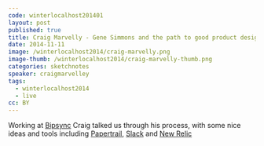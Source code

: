 ```yaml
---
code: winterlocalhost201401
layout: post
published: true
title: Craig Marvelly - Gene Simmons and the path to good product design
date: 2014-11-11
image: /winterlocalhost2014/craig-marvelly.png
image-thumb: /winterlocalhost2014/craig-marvelly-thumb.png
categories: sketchnotes
speaker: craigmarvelley
tags:
  - winterlocalhost2014
  - live
cc: BY
---
```


Working at [Bipsync](https://bipsync.com/) Craig talked us through his process, with some nice ideas and tools including [Papertrail](https://papertrailapp.com/), [Slack](https://slack.com/) and [New Relic](http://newrelic.com/)

